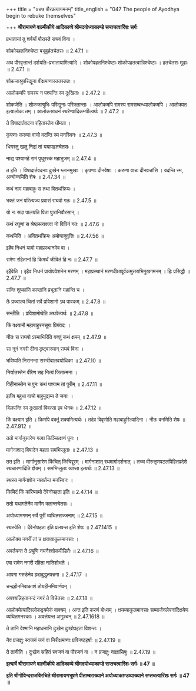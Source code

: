 +++
title = "०४७ पौरप्रत्यागमनम्"
title_english = "047 The people of Ayodhya begin to rebuke themselves"

+++
**श्रीरामायणे वाल्मीकीये आदिकाव्ये श्रीमदयोध्याकाण्डे सप्तचत्वारिंशः सर्गः**

प्रभातायां तु शर्वर्यां पौरास्ते राघवं विना ।

शोकोपहतनिश्चेष्टा बभूवुर्हतचेतसः ॥ 2.47.1 ॥

अथ पौरवृत्तान्तं दर्शयति–प्रभातायामित्यादि । शोकोपहतनिश्चेष्टाः शोकोपहतत्वान्निश्चेष्टाः । हतचेतसः मूढाः ॥ 2.47.1 ॥

शोकजाश्रुपरिद्यूना वीक्षमाणास्ततस्ततः ।

आलोकमपि रामस्य न पश्यन्ति स्म दुःखिताः ॥ 2.47.2 ॥

शोकजेति । शोकजाश्रुभिः परिद्यूनाः परिक्लान्ताः । आलोकमपि रामस्य रामसम्बन्ध्यालोकमपि । आलोक्यत इत्यालोकः तम् । आलोकसाधनं रथरेण्वादिकमपीत्यर्थः ॥ 2.47.2 ॥

ते विषादार्तवदना रहितास्तेन धीमता ।

कृपणाः करुणा वाचो वदन्ति स्म मनस्विनः ॥ 2.47.3 ॥

धिगस्तु खलु निद्रां तां ययापहृतचेतसः ।

नाद्य पश्यामहे रामं पृथूरस्कं महाभुजम् ॥ 2.47.4 ॥

त इति । विषादार्तवदनाः दुःखेन म्लानमुखाः । कृपणाः दीनवेषाः । करुणा वाचः दीनवचांसि । वदन्ति स्म, अन्योन्यमिति शेषः ॥ 2.47.34 ॥

कथं नाम महाबाहुः स तथा वितथक्रियः ।

भक्तं जनं परित्यज्य प्रवासं राघवो गतः ॥ 2.47.5 ॥

यो नः सदा पालयति पिता पुत्रानिवौरसान् ।

कथं रघूणां स श्रेष्ठस्त्यक्त्वा नो विपिनं गतः ॥ 2.47.6 ॥

कथमिति । अवितथक्रियः अमोघानुवृत्तिः ॥ 2.47.56 ॥

इहैव निधनं यामो महाप्रस्थानमेव वा ।

रामेण रहितानां हि किमर्थं जीवितं हि नः ॥ 2.47.7 ॥

इहैवेति । इहैव निधनं प्रायोपवेशनेन मरणम् । महाप्रस्थानं मरणदीक्षापूर्वकमुत्तराभिमुखगमनम् । हिः प्रसिद्धौ ॥ 2.47.7 ॥

सन्ति शुष्काणि काष्ठानि प्रभूतानि महान्ति च ।

तैः प्रज्वाल्य चितां सर्वे प्रविशामो ऽथ पावकम् ॥ 2.47.8 ॥

सन्तीति । प्रविशामोथेति अथवेत्यर्थः ॥ 2.47.8 ॥

किं वक्ष्यामौ महाबाहुरनसूयः प्रियंवदः ।

नीतः स राघवो ऽस्माभिरिति वक्तुं कथं क्षमम् ॥ 2.47.9 ॥

सा नूनं नगरी दीना दृष्ट्वास्मान् राघवं विना ।

भविष्यति निरानन्दा सस्त्रीबालवयोधिका ॥ 2.47.10 ॥

निर्यातस्तेन वीरेण सह नित्यं जितात्मना ।

विहीनास्तेन च पुनः कथं पश्याम तां पुरीम् ॥ 2.47.11 ॥

इतीव बहुधा वाचो बाहुमुद्यम्य ते जनाः ।

विलपन्ति स्म दुःखार्ता विवत्सा इव धेनवः ॥ 2.47.12 ॥

किं वक्ष्याम इति । किमपि वक्तुं शक्यमित्यर्थः । तदेव विवृणोति महाबाहुरित्यादिना । नीतः वनमिति शेषः ॥ 2.47.912 ॥

ततो मार्गानुसारेण गत्वा किञ्चित्क्षणं पुनः ।

मार्गनाशाद् विषादेन महता समभिप्लुताः ॥ 2.47.13 ॥

तत इति । मार्गानुसारेण किंचित् किंचिद्दूरम् । मार्गनाशात् रथमार्गादर्शनात् । तच्च वीरुत्तृणपटलपिहितप्रदेशे रथचारणादिति ज्ञेयम् । समभिप्लुताः व्याप्ता इत्यर्थः ॥ 2.47.13 ॥

रथस्य मार्गनाशेन न्यवर्तन्त मनस्विनः ।

किमिदं किं करिष्यामो दैवेनोपहता इति ॥ 2.47.14 ॥

ततो यथागतेनैव मार्गेण क्लान्तचेतसः ।

अयोध्यामगमन् सर्वे पुरीं व्यथितसज्जनाम् ॥ 2.47.15 ॥

रथस्येति । दैवेनोपहता इति प्रलपन्त इति शेषः ॥ 2.47.1415 ॥

आलोक्य नगरीं तां च क्षयव्याकुलमानसाः ।

अवर्तयन्त ते ऽश्रूणि नयनैश्शोकपीडितैः ॥ 2.47.16 ॥

एषा रामेण नगरी रहिता नातिशोभते ।

आपगा गरुडेनेव ह्रदादुद्धृतपन्नगा ॥ 2.47.17 ॥

चन्द्रहीनमिवाकाशं तोयहीनमिवार्णवम् ।

अपश्यन्निहतानन्दं नगरं ते विचेतसः ॥ 2.47.18 ॥

आलोक्येत्यादिश्लोकद्वयमेकं वाक्यम् । अन्त इति करणं बोध्यम् । क्षयव्याकुलमानसाः सम्मार्जनलेपनादिक्षयेण व्यथितमनस्काः । अवर्त्तयन्त अमुञ्चन् ॥ 2.47.1618 ॥

ते तानि वेश्मानि महाधनानि दुःखेन दुःखोपहता विशन्तः ।

नैव प्रजज्ञुः स्वजनं जनं वा निरीक्षमाणाः प्रविनष्टहर्षाः ॥ 2.47.19 ॥

ते तानीति । दुःखेन सहितं स्वजनं वा पौरजनं वा । न प्रजज्ञुः नाज्ञासिषुः ॥ 2.47.19 ॥

**इत्यार्षे श्रीरामायणे वाल्मीकीये आदिकाव्ये श्रीमदयोध्याकाण्डे सप्तचत्वारिंशः सर्गः ॥ 47 ॥**

**इति श्रीगोविन्दराजविरचिते श्रीरामायणभूषणे पीताम्बराख्याने अयोध्याकाण्डव्याख्याने सप्तचत्वारिंशः सर्गः ॥ 47 ॥**
